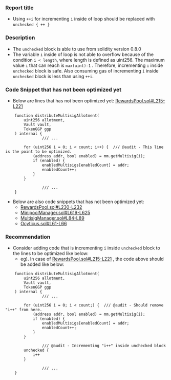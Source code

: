 ### Report title
- Using `++i` for incrementing `i` inside of loop should be replaced with `unchecked { ++ }`


### Description
- The `unchecked` block is able to use from solidity version 0.8.0
- The variable `i` inside of loop is not able to overflow because of the condition `i < length`, where length is defined as uint256. The maximum value `i` that can reach is `max(uint)-1` . Therefore, incrementing `i` inside `unchecked` block is safe. Also consuming gas of incrementing `i` inside `unchecked` block is less than using `++i`.



### Code Snippet that has not been optimized yet
- Below are lines that has not been optimized yet: [RewardsPool.sol#L215-L221](https://github.com/masaun/2022-12-gogopool/blob/main/contracts/contract/RewardsPool.sol#L215-L221)
```solidity
	function distributeMultisigAllotment(
		uint256 allotment,
		Vault vault,
		TokenGGP ggp
	) internal {
                /// ...	

		for (uint256 i = 0; i < count; i++) {  /// @audit - This line is the point to be optimized.
			(address addr, bool enabled) = mm.getMultisig(i);
			if (enabled) {
				enabledMultisigs[enabledCount] = addr;
				enabledCount++;
			}
		}

                /// ...	
	}
```



- Below are also code snippets that has not been optimized yet:
  - [RewardsPool.sol#L230-L232](https://github.com/masaun/2022-12-gogopool/blob/main/contracts/contract/RewardsPool.sol#L230-L232)
  - [MinipoolManager.sol#L619-L625](https://github.com/masaun/2022-12-gogopool/blob/main/contracts/contract/MinipoolManager.sol#L619-L625)
  - [MultisigManager.sol#L84-L89](https://github.com/masaun/2022-12-gogopool/blob/main/contracts/contract/MultisigManager.sol#L84-L89)
  - [Ocyticus.sol#L61-L66](https://github.com/masaun/2022-12-gogopool/blob/main/contracts/contract/Ocyticus.sol#L61-L66)




### Recommendation
- Consider adding code that is incrementing `i` inside `unchecked` block to the lines to be optimized like below: 
  - eg). In case of [RewardsPool.sol#L215-L221](https://github.com/masaun/2022-12-gogopool/blob/main/contracts/contract/RewardsPool.sol#L215-L221) , the code above should be added like below: 
```solidity
	function distributeMultisigAllotment(
		uint256 allotment,
		Vault vault,
		TokenGGP ggp
	) internal {
                /// ...	

		for (uint256 i = 0; i < count;) {  /// @audit - Should remove "i++" from here.
			(address addr, bool enabled) = mm.getMultisig(i);
			if (enabled) {
				enabledMultisigs[enabledCount] = addr;
				enabledCount++;
			}
		}

                /// @audit - Incrementing "i++" inside unchecked block
		unchecked {
			i++
		}

                /// ...	
	}
```
